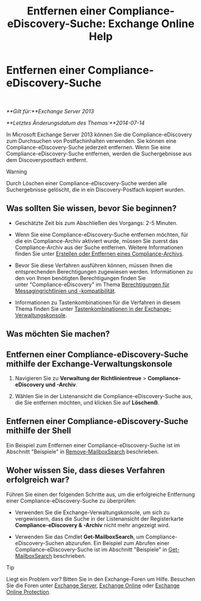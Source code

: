 ﻿---
title: 'Entfernen einer Compliance-eDiscovery-Suche: Exchange Online Help'
TOCTitle: Entfernen einer Compliance-eDiscovery-Suche
ms:assetid: 78461a78-1255-4a26-9d36-c6b8eb82a4f9
ms:mtpsurl: https://technet.microsoft.com/de-de/library/Dd298078(v=EXCHG.150)
ms:contentKeyID: 50475984
ms.date: 05/23/2018
mtps_version: v=EXCHG.150
ms.translationtype: MT
---

# Entfernen einer Compliance-eDiscovery-Suche

 

_**Gilt für:**Exchange Server 2013_

_**Letztes Änderungsdatum des Themas:**2014-07-14_

In Microsoft Exchange Server 2013 können Sie die Compliance-eDiscovery zum Durchsuchen von Postfachinhalten verwenden. Sie können eine Compliance-eDiscovery-Suche jederzeit entfernen. Wenn Sie eine Compliance-eDiscovery-Suche entfernen, werden die Suchergebnisse aus dem Discoverypostfach entfernt.


> [!WARNING]
> Durch Löschen einer Compliance-eDiscovery-Suche werden alle Suchergebnisse gelöscht, die in ein Discovery-Postfach kopiert wurden.



## Was sollten Sie wissen, bevor Sie beginnen?

  - Geschätzte Zeit bis zum Abschließen des Vorgangs: 2-5 Minuten.

  - Wenn Sie eine Compliance-eDiscovery-Suche entfernen möchten, für die ein Compliance-Archiv aktiviert wurde, müssen Sie zuerst das Compliance-Archiv aus der Suche entfernen. Weitere Informationen finden Sie unter [Erstellen oder Entfernen eines Compliance-Archivs](create-or-remove-an-in-place-hold-exchange-2013-help.md).

  - Bevor Sie diese Verfahren ausführen können, müssen Ihnen die entsprechenden Berechtigungen zugewiesen werden. Informationen zu den von Ihnen benötigten Berechtigungen finden Sie unter "Compliance-eDiscovery" im Thema [Berechtigungen für Messagingrichtlinien und -kompatibilität](messaging-policy-and-compliance-permissions-exchange-2013-help.md).

  - Informationen zu Tastenkombinationen für die Verfahren in diesem Thema finden Sie unter [Tastenkombinationen in der Exchange-Verwaltungskonsole](keyboard-shortcuts-in-the-exchange-admin-center-exchange-online-protection-help.md).

## Was möchten Sie machen?

## Entfernen einer Compliance-eDiscovery-Suche mithilfe der Exchange-Verwaltungskonsole

1.  Navigieren Sie zu **Verwaltung der Richtlinientreue** \> **Compliance-eDiscovery und -Archiv**.

2.  Wählen Sie in der Listenansicht die Compliance-eDiscovery-Suche aus, die Sie entfernen möchten, und klicken Sie auf **Löschen**![Löschen (Symbol)](images/JJ657511.14f639f6-61e8-4418-bbfb-0db14de9d2f5(EXCHG.150).gif "Löschen (Symbol)").

## Entfernen einer Compliance-eDiscovery-Suche mithilfe der Shell

Ein Beispiel zum Entfernen einer Compliance-eDiscovery-Suche ist im Abschnitt "Beispiele" in [Remove-MailboxSearch](https://technet.microsoft.com/de-de/library/dd298130\(v=exchg.150\)) beschrieben.

## Woher wissen Sie, dass dieses Verfahren erfolgreich war?

Führen Sie einen der folgenden Schritte aus, um die erfolgreiche Entfernung einer Compliance-eDiscovery-Suche zu überprüfen:

  - Verwenden Sie die Exchange-Verwaltungskonsole, um sich zu vergewissern, dass die Suche in der Listenansicht der Registerkarte **Compliance-eDiscovery & -Archiv** nicht mehr angezeigt wird.

  - Verwenden Sie das Cmdlet **Get-MailboxSearch**, um Compliance-eDiscovery-Suchen abzurufen. Ein Beispiel zum Abrufen einer Compliance-eDiscovery-Suche ist im Abschnitt "Beispiele" in [Get-MailboxSearch](https://technet.microsoft.com/de-de/library/dd351021\(v=exchg.150\)) beschrieben.


> [!TIP]
> Liegt ein Problem vor? Bitten Sie in den Exchange-Foren um Hilfe. Besuchen Sie die Foren unter <A href="https://go.microsoft.com/fwlink/p/?linkid=60612">Exchange Server</A>, <A href="https://go.microsoft.com/fwlink/p/?linkid=267542">Exchange Online</A> oder <A href="https://go.microsoft.com/fwlink/p/?linkid=285351">Exchange Online Protection</A>.


